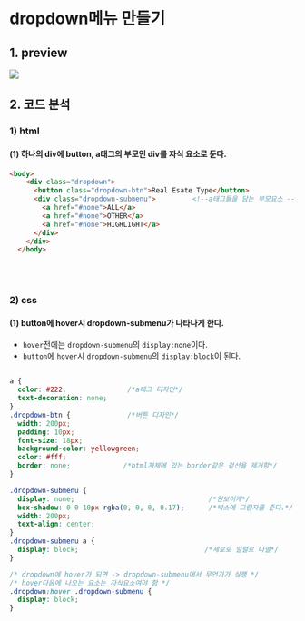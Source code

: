 # dropdown메뉴 만들기

## 1. preview

<img src="https://j.gifs.com/2xPnBj.gif" />


## 2. 코드 분석

### 1) html

#### (1) 하나의 div에 button, a태그의 부모인 div를 자식 요소로 둔다.
```html
<body>
    <div class="dropdown">
      <button class="dropdown-btn">Real Esate Type</button>
      <div class="dropdown-submenu">         <!--a태그들을 담는 부모요소 -->
        <a href="#none">ALL</a>
        <a href="#none">OTHER</a>
        <a href="#none">HIGHLIGHT</a>
      </div>
    </div>
  </body>
```

<br/><br/>

### 2) css

#### (1) button에 hover시 dropdown-submenu가 나타나게 한다.
- `hover`전에는 `dropdown-submenu`의 `display:none`이다.
- `button`에 `hover`시 `dropdown-submenu`의 `display:block`이 된다.

```css

a {
  color: #222;               /*a태그 디자인*/
  text-decoration: none;
}
.dropdown-btn {              /*버튼 디자인*/
  width: 200px;
  padding: 10px;
  font-size: 18px;
  background-color: yellowgreen;
  color: #fff;
  border: none;             /*html자체에 있는 border같은 겉선을 제거함*/
}

.dropdown-submenu {
  display: none;                                 /*안보이게*/
  box-shadow: 0 0 10px rgba(0, 0, 0, 0.17);      /*박스에 그림자를 준다.*/
  width: 200px;
  text-align: center;
}
.dropdown-submenu a {
  display: block;                               /*세로로 일렬로 나열*/
}

/* dropdown에 hover가 되면 -> dropdown-submenu에서 무언가가 실행 */
/* hover다음에 나오는 요소는 자식요소여야 함 */
.dropdown:hover .dropdown-submenu {
  display: block;
}
```














